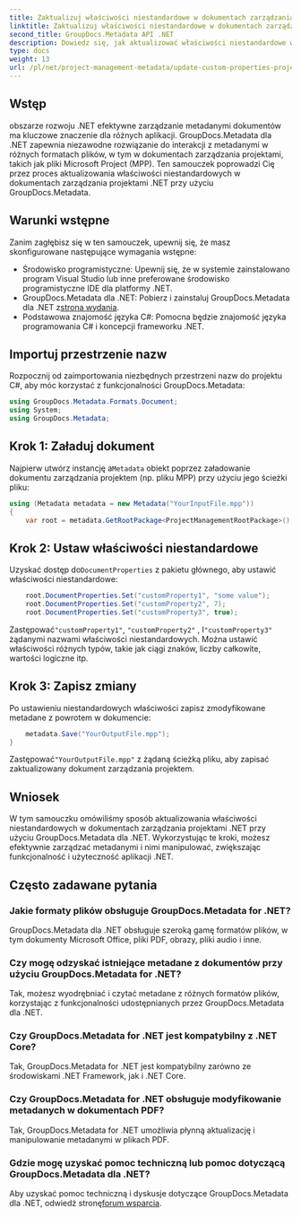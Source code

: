 ```yaml
---
title: Zaktualizuj właściwości niestandardowe w dokumentach zarządzania projektami .NET
linktitle: Zaktualizuj właściwości niestandardowe w dokumentach zarządzania projektami .NET
second_title: GroupDocs.Metadata API .NET
description: Dowiedz się, jak aktualizować właściwości niestandardowe w dokumentach zarządzania projektami .NET przy użyciu GroupDocs.Metadata dla .NET. Usprawnij zarządzanie metadanymi w swoich aplikacjach.
type: docs
weight: 13
url: /pl/net/project-management-metadata/update-custom-properties-project-management-documents/
---
```

## Wstęp
obszarze rozwoju .NET efektywne zarządzanie metadanymi dokumentów ma kluczowe znaczenie dla różnych aplikacji. GroupDocs.Metadata dla .NET zapewnia niezawodne rozwiązanie do interakcji z metadanymi w różnych formatach plików, w tym w dokumentach zarządzania projektami, takich jak pliki Microsoft Project (MPP). Ten samouczek poprowadzi Cię przez proces aktualizowania właściwości niestandardowych w dokumentach zarządzania projektami .NET przy użyciu GroupDocs.Metadata.
## Warunki wstępne
Zanim zagłębisz się w ten samouczek, upewnij się, że masz skonfigurowane następujące wymagania wstępne:
- Środowisko programistyczne: Upewnij się, że w systemie zainstalowano program Visual Studio lub inne preferowane środowisko programistyczne IDE dla platformy .NET.
-  GroupDocs.Metadata dla .NET: Pobierz i zainstaluj GroupDocs.Metadata dla .NET z[strona wydania](https://releases.groupdocs.com/metadata/net/).
- Podstawowa znajomość języka C#: Pomocna będzie znajomość języka programowania C# i koncepcji frameworku .NET.

## Importuj przestrzenie nazw
Rozpocznij od zaimportowania niezbędnych przestrzeni nazw do projektu C#, aby móc korzystać z funkcjonalności GroupDocs.Metadata:
```csharp
using GroupDocs.Metadata.Formats.Document;
using System;
using GroupDocs.Metadata;
```
## Krok 1: Załaduj dokument
 Najpierw utwórz instancję a`Metadata` obiekt poprzez załadowanie dokumentu zarządzania projektem (np. pliku MPP) przy użyciu jego ścieżki pliku:
```csharp
using (Metadata metadata = new Metadata("YourInputFile.mpp"))
{
    var root = metadata.GetRootPackage<ProjectManagementRootPackage>();
```
## Krok 2: Ustaw właściwości niestandardowe
 Uzyskać dostęp do`DocumentProperties` z pakietu głównego, aby ustawić właściwości niestandardowe:
```csharp
    root.DocumentProperties.Set("customProperty1", "some value");
    root.DocumentProperties.Set("customProperty2", 7);
    root.DocumentProperties.Set("customProperty3", true);
```
 Zastępować`"customProperty1"`, `"customProperty2"` , I`"customProperty3"` żądanymi nazwami właściwości niestandardowych. Można ustawić właściwości różnych typów, takie jak ciągi znaków, liczby całkowite, wartości logiczne itp.
## Krok 3: Zapisz zmiany
Po ustawieniu niestandardowych właściwości zapisz zmodyfikowane metadane z powrotem w dokumencie:
```csharp
    metadata.Save("YourOutputFile.mpp");
}
```
 Zastępować`"YourOutputFile.mpp"` z żądaną ścieżką pliku, aby zapisać zaktualizowany dokument zarządzania projektem.

## Wniosek
W tym samouczku omówiliśmy sposób aktualizowania właściwości niestandardowych w dokumentach zarządzania projektami .NET przy użyciu GroupDocs.Metadata dla .NET. Wykorzystując te kroki, możesz efektywnie zarządzać metadanymi i nimi manipulować, zwiększając funkcjonalność i użyteczność aplikacji .NET.

## Często zadawane pytania
### Jakie formaty plików obsługuje GroupDocs.Metadata for .NET?
GroupDocs.Metadata dla .NET obsługuje szeroką gamę formatów plików, w tym dokumenty Microsoft Office, pliki PDF, obrazy, pliki audio i inne.
### Czy mogę odzyskać istniejące metadane z dokumentów przy użyciu GroupDocs.Metadata for .NET?
Tak, możesz wyodrębniać i czytać metadane z różnych formatów plików, korzystając z funkcjonalności udostępnianych przez GroupDocs.Metadata dla .NET.
### Czy GroupDocs.Metadata for .NET jest kompatybilny z .NET Core?
Tak, GroupDocs.Metadata for .NET jest kompatybilny zarówno ze środowiskami .NET Framework, jak i .NET Core.
### Czy GroupDocs.Metadata for .NET obsługuje modyfikowanie metadanych w dokumentach PDF?
Tak, GroupDocs.Metadata for .NET umożliwia płynną aktualizację i manipulowanie metadanymi w plikach PDF.
### Gdzie mogę uzyskać pomoc techniczną lub pomoc dotyczącą GroupDocs.Metadata dla .NET?
 Aby uzyskać pomoc techniczną i dyskusje dotyczące GroupDocs.Metadata dla .NET, odwiedź stronę[forum wsparcia](https://forum.groupdocs.com/c/metadata/14).